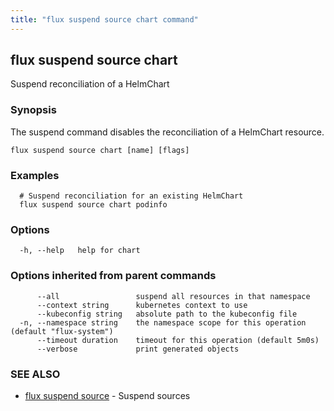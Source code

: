 ```yaml
---
title: "flux suspend source chart command"
---
```

## flux suspend source chart

Suspend reconciliation of a HelmChart

### Synopsis

The suspend command disables the reconciliation of a HelmChart resource.

```
flux suspend source chart [name] [flags]
```

### Examples

```
  # Suspend reconciliation for an existing HelmChart
  flux suspend source chart podinfo
```

### Options

```
  -h, --help   help for chart
```

### Options inherited from parent commands

```
      --all                 suspend all resources in that namespace
      --context string      kubernetes context to use
      --kubeconfig string   absolute path to the kubeconfig file
  -n, --namespace string    the namespace scope for this operation (default "flux-system")
      --timeout duration    timeout for this operation (default 5m0s)
      --verbose             print generated objects
```

### SEE ALSO

* [flux suspend source](../flux_suspend_source/)	 - Suspend sources

